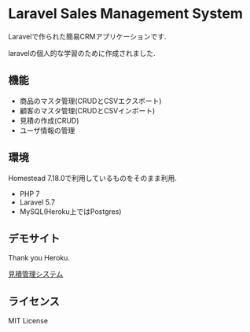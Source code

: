 # Laravel Sales Management System

Laravelで作られた簡易CRMアプリケーションです.

laravelの個人的な学習のために作成されました.


## 機能

 * 商品のマスタ管理(CRUDとCSVエクスポート)
 * 顧客のマスタ管理(CRUDとCSVインポート)
 * 見積の作成(CRUD)
 * ユーザ情報の管理

## 環境

Homestead 7.18.0で利用しているものをそのまま利用.

 * PHP 7
 * Laravel 5.7
 * MySQL(Heroku上ではPostgres)

## デモサイト

Thank you Heroku.

[見積管理システム](http://laravel-sales-management.herokuapp.com/)

## ライセンス

MIT License
